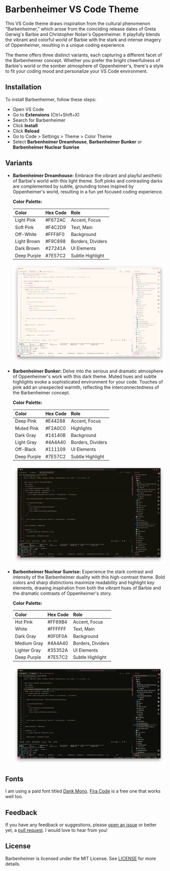 # Barbenheimer VS Code Theme

This VS Code theme draws inspiration from the cultural phenomenon "Barbenheimer," which arose from the coinciding release dates of Greta Gerwig's Barbie and Christopher Nolan's Oppenheimer. It playfully blends the vibrant and colorful world of Barbie with the stark and intense imagery of Oppenheimer, resulting in a unique coding experience.

The theme offers three distinct variants, each capturing a different facet of the Barbenheimer concept. Whether you prefer the bright cheerfulness of Barbie's world or the somber atmosphere of Oppenheimer's, there's a style to fit your coding mood and personalize your VS Code environment.

## Installation

To install Barbenheimer, follow these steps:

- Open VS Code
- Go to **Extensions** (Ctrl+Shift+X)
- Search for Barbenheimer
- Click **Install**
- Click **Reload**
- Go to Code > Settings > Theme > Color Theme
- Select **Barbenheimer Dreamhouse**, **Barbenheimer Bunker** or **Barbenheimer Nuclear Sunrise**

## Variants

- **Barbenheimer Dreamhouse:** Embrace the vibrant and playful aesthetic of Barbie's world with this light theme. Soft pinks and contrasting darks are complemented by subtle, grounding tones inspired by Oppenheimer's world, resulting in a fun yet focused coding experience.

  **Color Palette:**

  | Color       | Hex Code | Role              |
  | ----------- | -------- | ----------------- |
  | Light Pink  | #F672AC  | Accent, Focus     |
  | Soft Pink   | #F4C2D9  | Text, Main        |
  | Off-White   | #FFF8F0  | Background        |
  | Light Brown | #F9C898  | Borders, Dividers |
  | Dark Brown  | #27241A  | UI Elements       |
  | Deep Purple | #7E57C2  | Subtle Highlight  |

  ![Barbenheimer Dreamhouse](images/barbenheimer-dreamhouse.webp)

- **Barbenheimer Bunker:** Delve into the serious and dramatic atmosphere of Oppenheimer's work with this dark theme. Muted hues and subtle highlights evoke a sophisticated environment for your code. Touches of pink add an unexpected warmth, reflecting the interconnectedness of the Barbenheimer concept.

  **Color Palette:**

  | Color       | Hex Code | Role              |
  | ----------- | -------- | ----------------- |
  | Deep Pink   | #E44288  | Accent, Focus     |
  | Muted Pink  | #F2A0C0  | Highlights        |
  | Dark Gray   | #14140B  | Background        |
  | Light Gray  | #4A4A40  | Borders, Dividers |
  | Off-Black   | #111109  | UI Elements       |
  | Deep Purple | #7E57C2  | Subtle Highlight  |

  ![Barbenheimer Bunker](images/barbenheimer-bunker.webp)

- **Barbenheimer Nuclear Sunrise:** Experience the stark contrast and intensity of the Barbenheimer duality with this high-contrast theme. Bold colors and sharp distinctions maximize readability and highlight key elements, drawing inspiration from both the vibrant hues of Barbie and the dramatic contrasts of Oppenheimer's story.

  **Color Palette:**

  | Color        | Hex Code | Role              |
  | ------------ | -------- | ----------------- |
  | Hot Pink     | #FF69B4  | Accent, Focus     |
  | White        | #FFFFFF  | Text, Main        |
  | Dark Gray    | #0F0F0A  | Background        |
  | Medium Gray  | #4A4A40  | Borders, Dividers |
  | Lighter Gray | #35352A  | UI Elements       |
  | Deep Purple  | #7E57C2  | Subtle Highlight  |

  ![Barbenheimer Nuclear Sunrise](images/barbenheimer-nuclear-sunrise.webp)

## Fonts

I am using a paid font titled [Dank Mono](https://dank.sh/). [Fira Code](https://github.com/tonsky/FiraCode) is a free one that works well too.

## Feedback

If you have any feedback or suggestions, please [open an issue](https://github.com/jpsanantonio/barbenheimer-vscode-theme/issues) or better yet, a [pull request](https://github.com/jpsanantonio/barbenheimer-vscode-theme/pulls). I would love to hear from you!

## License

Barbenheimer is licensed under the MIT License. See [LICENSE](LICENSE.md) for more details.
